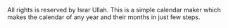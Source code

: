 All rights is reserved by Israr Ullah.
This is a simple calendar maker which makes the calendar of any year and their months in just few steps.
